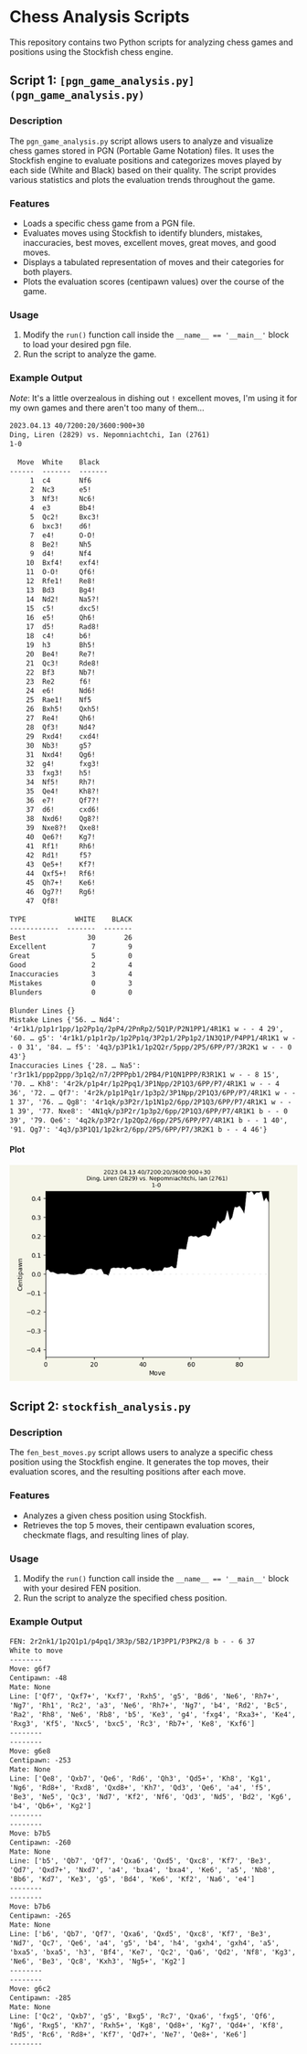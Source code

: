 # Chess Analysis Scripts

This repository contains two Python scripts for analyzing chess games and positions using the Stockfish chess engine.

## Script 1: `[pgn_game_analysis.py](pgn_game_analysis.py)`

### Description
The `pgn_game_analysis.py` script allows users to analyze and visualize chess games stored in PGN (Portable Game Notation) files. It uses the Stockfish engine to evaluate positions and categorizes moves played by each side (White and Black) based on their quality. The script provides various statistics and plots the evaluation trends throughout the game.

### Features
- Loads a specific chess game from a PGN file.
- Evaluates moves using Stockfish to identify blunders, mistakes, inaccuracies, best moves, excellent moves, great moves, and good moves.
- Displays a tabulated representation of moves and their categories for both players.
- Plots the evaluation scores (centipawn values) over the course of the game.

### Usage
1. Modify the `run()` function call inside the `__name__ == '__main__'` block to load your desired pgn file.
2. Run the script to analyze the game.

### Example Output

_Note_: It's a little overzealous in dishing out `!` excellent moves, I'm using it for my own games and there aren't too many of them…

```
2023.04.13 40/7200:20/3600:900+30
Ding, Liren (2829) vs. Nepomniachtchi, Ian (2761)
1-0 

  Move  White    Black
------  -------  -------
     1  c4       Nf6
     2  Nc3      e5!
     3  Nf3!     Nc6!
     4  e3       Bb4!
     5  Qc2!     Bxc3!
     6  bxc3!    d6!
     7  e4!      O-O!
     8  Be2!     Nh5
     9  d4!      Nf4
    10  Bxf4!    exf4!
    11  O-O!     Qf6!
    12  Rfe1!    Re8!
    13  Bd3      Bg4!
    14  Nd2!     Na5?!
    15  c5!      dxc5!
    16  e5!      Qh6!
    17  d5!      Rad8!
    18  c4!      b6!
    19  h3       Bh5!
    20  Be4!     Re7!
    21  Qc3!     Rde8!
    22  Bf3      Nb7!
    23  Re2      f6!
    24  e6!      Nd6!
    25  Rae1!    Nf5
    26  Bxh5!    Qxh5!
    27  Re4!     Qh6!
    28  Qf3!     Nd4?
    29  Rxd4!    cxd4!
    30  Nb3!     g5?
    31  Nxd4!    Qg6!
    32  g4!      fxg3!
    33  fxg3!    h5!
    34  Nf5!     Rh7!
    35  Qe4!     Kh8?!
    36  e7!      Qf7?!
    37  d6!      cxd6!
    38  Nxd6!    Qg8?!
    39  Nxe8?!   Qxe8!
    40  Qe6?!    Kg7!
    41  Rf1!     Rh6!
    42  Rd1!     f5?
    43  Qe5+!    Kf7!
    44  Qxf5+!   Rf6!
    45  Qh7+!    Ke6!
    46  Qg7?!    Rg6!
    47  Qf8!
    
TYPE            WHITE    BLACK
------------  -------  -------
Best               30       26
Excellent           7        9
Great               5        0
Good                2        4
Inaccuracies        3        4
Mistakes            0        3
Blunders            0        0

Blunder Lines {}
Mistake Lines {'56. … Nd4': '4r1k1/p1p1r1pp/1p2Pp1q/2pP4/2PnRp2/5Q1P/P2N1PP1/4R1K1 w - - 4 29', '60. … g5': '4r1k1/p1p1r2p/1p2Pp1q/3P2p1/2Pp1p2/1N3Q1P/P4PP1/4R1K1 w - - 0 31', '84. … f5': '4q3/p3P1k1/1p2Q2r/5ppp/2P5/6PP/P7/3R2K1 w - - 0 43'}
Inaccuracies Lines {'28. … Na5': 'r3r1k1/ppp2ppp/3p1q2/n7/2PPPpb1/2PB4/P1QN1PPP/R3R1K1 w - - 8 15', '70. … Kh8': '4r2k/p1p4r/1p2Ppq1/3P1Npp/2P1Q3/6PP/P7/4R1K1 w - - 4 36', '72. … Qf7': '4r2k/p1p1Pq1r/1p3p2/3P1Npp/2P1Q3/6PP/P7/4R1K1 w - - 1 37', '76. … Qg8': '4r1qk/p3P2r/1p1N1p2/6pp/2P1Q3/6PP/P7/4R1K1 w - - 1 39', '77. Nxe8': '4N1qk/p3P2r/1p3p2/6pp/2P1Q3/6PP/P7/4R1K1 b - - 0 39', '79. Qe6': '4q2k/p3P2r/1p2Qp2/6pp/2P5/6PP/P7/4R1K1 b - - 1 40', '91. Qg7': '4q3/p3P1Q1/1p2kr2/6pp/2P5/6PP/P7/3R2K1 b - - 4 46'}
```

#### Plot
![Ding, Liren_vs_Nepomniachtchi, Ian_2023.04.13.png](evaluations%2FDing%2C%20Liren_vs_Nepomniachtchi%2C%20Ian_2023.04.13.png)

## Script 2: `stockfish_analysis.py`

### Description
The `fen_best_moves.py` script allows users to analyze a specific chess position using the Stockfish engine. It generates the top moves, their evaluation scores, and the resulting positions after each move.

### Features
- Analyzes a given chess position using Stockfish.
- Retrieves the top 5 moves, their centipawn evaluation scores, checkmate flags, and resulting lines of play.

### Usage
1. Modify the `run()` function call inside the `__name__ == '__main__'` block with your desired FEN position.
2. Run the script to analyze the specified chess position.

### Example Output

```
FEN: 2r2nk1/1p2Q1p1/p4pq1/3R3p/5B2/1P3PP1/P3PK2/8 b - - 6 37
White to move
--------
Move: g6f7
Centipawn: -48
Mate: None
Line: ['Qf7', 'Qxf7+', 'Kxf7', 'Rxh5', 'g5', 'Bd6', 'Ne6', 'Rh7+', 'Ng7', 'Rh1', 'Rc2', 'a3', 'Ne6', 'Rh7+', 'Ng7', 'b4', 'Rd2', 'Bc5', 'Ra2', 'Rh8', 'Ne6', 'Rb8', 'b5', 'Ke3', 'g4', 'fxg4', 'Rxa3+', 'Ke4', 'Rxg3', 'Kf5', 'Nxc5', 'bxc5', 'Rc3', 'Rb7+', 'Ke8', 'Kxf6']
--------
--------
Move: g6e8
Centipawn: -253
Mate: None
Line: ['Qe8', 'Qxb7', 'Qe6', 'Rd6', 'Qh3', 'Qd5+', 'Kh8', 'Kg1', 'Ng6', 'Rd8+', 'Rxd8', 'Qxd8+', 'Kh7', 'Qd3', 'Qe6', 'a4', 'f5', 'Be3', 'Ne5', 'Qc3', 'Nd7', 'Kf2', 'Nf6', 'Qd3', 'Nd5', 'Bd2', 'Kg6', 'b4', 'Qb6+', 'Kg2']
--------
--------
Move: b7b5
Centipawn: -260
Mate: None
Line: ['b5', 'Qb7', 'Qf7', 'Qxa6', 'Qxd5', 'Qxc8', 'Kf7', 'Be3', 'Qd7', 'Qxd7+', 'Nxd7', 'a4', 'bxa4', 'bxa4', 'Ke6', 'a5', 'Nb8', 'Bb6', 'Kd7', 'Ke3', 'g5', 'Bd4', 'Ke6', 'Kf2', 'Na6', 'e4']
--------
--------
Move: b7b6
Centipawn: -265
Mate: None
Line: ['b6', 'Qb7', 'Qf7', 'Qxa6', 'Qxd5', 'Qxc8', 'Kf7', 'Be3', 'Nd7', 'Qc7', 'Qe6', 'a4', 'g5', 'b4', 'h4', 'gxh4', 'gxh4', 'a5', 'bxa5', 'bxa5', 'h3', 'Bf4', 'Ke7', 'Qc2', 'Qa6', 'Qd2', 'Nf8', 'Kg3', 'Ne6', 'Be3', 'Qc8', 'Kxh3', 'Ng5+', 'Kg2']
--------
--------
Move: g6c2
Centipawn: -285
Mate: None
Line: ['Qc2', 'Qxb7', 'g5', 'Bxg5', 'Rc7', 'Qxa6', 'fxg5', 'Qf6', 'Ng6', 'Rxg5', 'Kh7', 'Rxh5+', 'Kg8', 'Qd8+', 'Kg7', 'Qd4+', 'Kf8', 'Rd5', 'Rc6', 'Rd8+', 'Kf7', 'Qd7+', 'Ne7', 'Qe8+', 'Ke6']
--------
```

